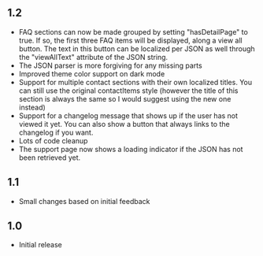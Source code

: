 ## 1.2
- FAQ sections can now be made grouped by setting "hasDetailPage" to true. If so, the first three FAQ items will be displayed, along a view all button. The text in this button can be localized per JSON as well through the "viewAllText" attribute of the JSON string.
- The JSON parser is more forgiving for any missing parts
- Improved theme color support on dark mode
- Support for multiple contact sections with their own localized titles. You can still use the original contactItems style (however the title of this section is always the same so I would suggest using the new one instead)
- Support for a changelog message that shows up if the user has not viewed it yet. You can also show a button that always links to the changelog if you want.
- Lots of code cleanup
- The support page now shows a loading indicator if the JSON has not been retrieved yet.

## 1.1
- Small changes based on initial feedback

## 1.0 
- Initial release
